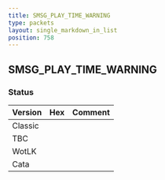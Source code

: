 ```yaml
---
title: SMSG_PLAY_TIME_WARNING
type: packets
layout: single_markdown_in_list
position: 758
---
```


## SMSG_PLAY_TIME_WARNING

### Status

Version | Hex | Comment
---------- | ---------- | ---------- 
Classic |  |  
TBC |  |  
WotLK |  |  
Cata |  |  
